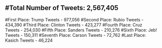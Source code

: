 #Total Number of Tweets: 2,567,405 
---
#First Place: Trump Tweets - 977,056
#Second Place: Rubio Tweets - 434,390
#Third Place: Clinton Tweets - 423,277
#Fourth Place: Cruz Tweets - 254,030
#Fifth Place: Sanders Tweets - 210,276
#Sixth Place: Jeb! Tweets - 150,311
#Seventh Place: Carson Tweets - 72,762
#Last Place: Kasich Tweets - 46,224
